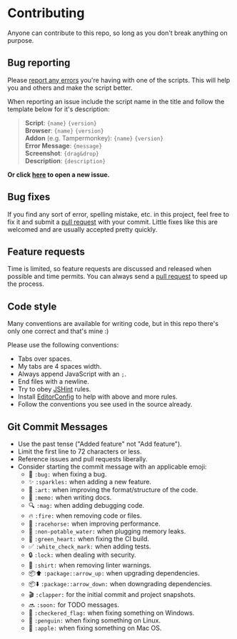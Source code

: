 # Contributing
Anyone can contribute to this repo, so long as you don't break anything on purpose.


## Bug reporting
Please [report any errors](https://github.com/jerone/UserScripts/issues/new) you're having with one of the scripts. This will help you and others and make the script better.

When reporting an issue include the script name in the title and follow the template below for it's description:

> **Script**: `{name}` `{version}`<br />
> **Browser**: `{name}` `{version}`<br />
> **Addon** (e.g. Tampermonkey): `{name}` `{version}`<br />
> **Error Message**: `{message}`<br />
> **Screenshot**: `{drag&drop}`<br />
> **Description**: `{description}`<br />

**Or click [here](https://github.com/jerone/UserScripts/issues/new?title=%28{script%20name}%29%20{summary}&body=**Script**%3A%20{name}%20{version}%0A**Browser**%3A%20{name}%20{version}%0A**Addon**%20%28e.g.%20Tampermonkey%29%3A%20{name}%20{version}%0A**Error%20Message**%3A%20%60{message}%60%0A**Screenshot**%3A%20{drag%26drop}%0A**Description**%3A%20{description}) to open a new issue.**


## Bug fixes
If you find any sort of error, spelling mistake, etc. in this project, feel free to fix it and submit a [pull request](https://github.com/jerone/UserScripts/pulls) with your commit. Little fixes like this are welcomed and are usually accepted pretty quickly.


## Feature requests
Time is limited, so feature requests are discussed and released when possible and time permits. You can always send a [pull request](https://github.com/jerone/UserScripts/pulls) to speed up the process.


## Code style
Many conventions are available for writing code, but in this repo there's only one correct and that's mine :)

Please use the following conventions:

* Tabs over spaces.
* My tabs are 4 spaces width.
* Always append JavaScript with an `;`.
* End files with a newline.
* Try to obey [JSHint](http://jshint.com) rules.
* Install [EditorConfig](http://editorconfig.org) to help with above and more rules.
* Follow the conventions you see used in the source already.


## Git Commit Messages

* Use the past tense ("Added feature" not "Add feature").
* Limit the first line to 72 characters or less.
* Reference issues and pull requests liberally.
* Consider starting the commit message with an applicable emoji:
    * :bug: `:bug:` when fixing a bug.
    * :sparkles: `:sparkles:` when adding a new feature.
    * :art: `:art:` when improving the format/structure of the code.
    * :memo: `:memo:` when writing docs.
    * :mag: `:mag:` when adding debugging code.
    * :fire: `:fire:` when removing code or files.
    * :racehorse: `:racehorse:` when improving performance.
    * :non-potable_water: `:non-potable_water:` when plugging memory leaks.
    * :green_heart: `:green_heart:` when fixing the CI build.
    * :white_check_mark: `:white_check_mark:` when adding tests.
    * :lock: `:lock:` when dealing with security.
    * :shirt: `:shirt:` when removing linter warnings.
    * :package::arrow_up: `:package::arrow_up:` when upgrading dependencies.
    * :package::arrow_down: `:package::arrow_down:` when downgrading dependencies.
    * :clapper: `:clapper:` for the initial commit and project snapshots.
    * :soon: `:soon:` for TODO messages.
    * :checkered_flag: `:checkered_flag:` when fixing something on Windows.
    * :penguin: `:penguin:` when fixing something on Linux.
    * :apple: `:apple:` when fixing something on Mac OS.
